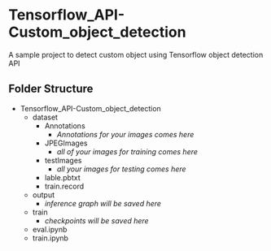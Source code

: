 # Tensorflow_API-Custom_object_detection
A sample project to detect custom object using Tensorflow object detection API

## Folder Structure
- Tensorflow_API-Custom_object_detection
  - dataset
    - Annotations
      - *Annotations for your images comes here*
    - JPEGImages
      - *all of your images for training comes here*
    - testImages
      - *all your images for testing comes here*
    - lable.pbtxt
    - train.record
   - output
     - *inference graph will be saved here*
   - train
     - *checkpoints will be saved here*
   - eval.ipynb
   - train.ipynb
